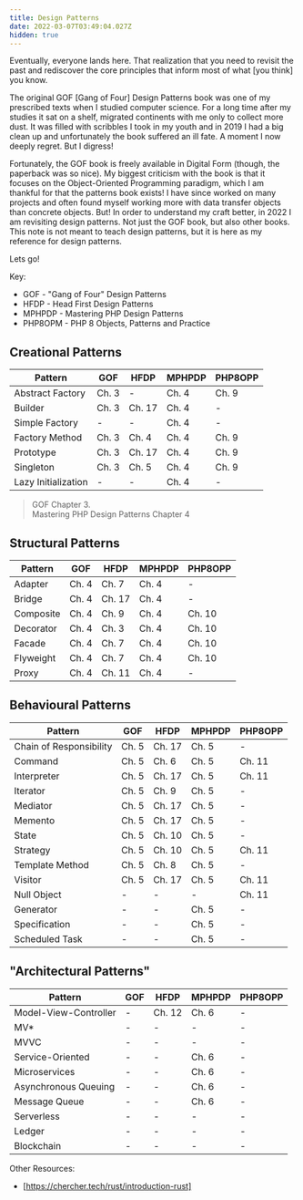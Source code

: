 ```yaml
---
title: Design Patterns
date: 2022-03-07T03:49:04.027Z
hidden: true
---
```


Eventually, everyone lands here. That realization that you need to revisit the past and rediscover the core principles that inform most of what [you think] you know.  

The original GOF [Gang of Four] Design Patterns book was one of my prescribed texts when I studied computer science. For a long time after my studies it sat on a shelf, migrated continents with me only to collect more dust. It was filled with scribbles I took in my youth and in 2019 I had a big clean up and unfortunately the book suffered an ill fate. A moment I now deeply regret. But I digress!  

Fortunately, the GOF book is freely available in Digital Form (though, the paperback was so nice). My biggest criticism with the book is that it focuses on the Object-Oriented Programming paradigm, which I am thankful for that the patterns book exists! I have since worked on many projects and often found myself working more with data transfer objects than concrete objects. But! In order to understand my craft better, in 2022 I am revisiting design patterns. Not just the GOF book, but also other books.  This note is not meant to teach design patterns, but it is here as my reference for design patterns.  

Lets go!  

Key:  
* GOF - "Gang of Four" Design Patterns
* HFDP - Head First Design Patterns
* MPHPDP - Mastering PHP Design Patterns
* PHP8OPM - PHP 8 Objects, Patterns and Practice

## Creational Patterns  

| Pattern  | GOF | HFDP | MPHPDP | PHP8OPP |
| ------------- | ------------- | ------------- | ------------- | ------------- |
| Abstract Factory  | Ch. 3 | - | Ch. 4 | Ch. 9 
| Builder | Ch. 3 | Ch. 17 | Ch. 4 | -
| Simple Factory | - | - | Ch. 4 | -
| Factory Method | Ch. 3 | Ch. 4 | Ch. 4 | Ch. 9
| Prototype | Ch. 3 | Ch. 17 | Ch. 4 | Ch. 9
| Singleton | Ch. 3 | Ch. 5 | Ch. 4 | Ch. 9
| Lazy Initialization | - | - | Ch. 4 | -

> GOF Chapter 3.  
> Mastering PHP Design Patterns Chapter 4

## Structural Patterns  

| Pattern  | GOF | HFDP | MPHPDP | PHP8OPP |
| ------------- | ------------- | ------------- | ------------- | ------------- |
| Adapter  | Ch. 4 | Ch. 7 | Ch. 4 | -
| Bridge  | Ch. 4 | Ch. 17 | Ch. 4 | -
| Composite  | Ch. 4 | Ch. 9 | Ch. 4 | Ch. 10
| Decorator  | Ch. 4 | Ch. 3 | Ch. 4 | Ch. 10
| Facade  | Ch. 4 | Ch. 7 | Ch. 4 | Ch. 10
| Flyweight  | Ch. 4 | Ch. 7 | Ch. 4 | Ch. 10
| Proxy  | Ch. 4 | Ch. 11 | Ch. 4 | -

## Behavioural Patterns  

| Pattern  | GOF | HFDP | MPHPDP | PHP8OPP |
| ------------- | ------------- | ------------- | ------------- | ------------- |
| Chain of Responsibility  | Ch. 5 | Ch. 17 | Ch. 5 | -
| Command  | Ch. 5 | Ch. 6 | Ch. 5 | Ch. 11
| Interpreter  | Ch. 5 | Ch. 17 | Ch. 5 | Ch. 11
| Iterator  | Ch. 5 | Ch. 9 | Ch. 5 | -
| Mediator  | Ch. 5 | Ch. 17 | Ch. 5 | -
| Memento  | Ch. 5 | Ch. 17 | Ch. 5 | -
| State  | Ch. 5 | Ch. 10 | Ch. 5 | -
| Strategy  | Ch. 5 | Ch. 10 | Ch. 5 | Ch. 11
| Template Method  | Ch. 5 | Ch. 8 | Ch. 5 | -
| Visitor  | Ch. 5 | Ch. 17 | Ch. 5 | Ch. 11
| Null Object | - | - | - | Ch. 11
| Generator | - | - | Ch. 5 | - 
| Specification | - | - | Ch. 5 | - 
| Scheduled Task | - | - | Ch. 5 | - 

## "Architectural Patterns"

| Pattern  | GOF | HFDP | MPHPDP | PHP8OPP |
| ------------- | ------------- | ------------- | ------------- | ------------- |
| Model-View-Controller  | - | Ch. 12 | Ch. 6 | -
| MV*  | - | - | - | -
| MVVC  | - | - | - | -
| Service-Oriented  | - | - | Ch. 6 | -
| Microservices  | - | - | Ch. 6 | -
| Asynchronous Queuing  | - | - | Ch. 6 | -
| Message Queue  | - | - | Ch. 6 | -
| Serverless  | - | - | - | -
| Ledger  | - | - | - | -
| Blockchain  | - | - | - | -

Other Resources:
* [https://chercher.tech/rust/introduction-rust]